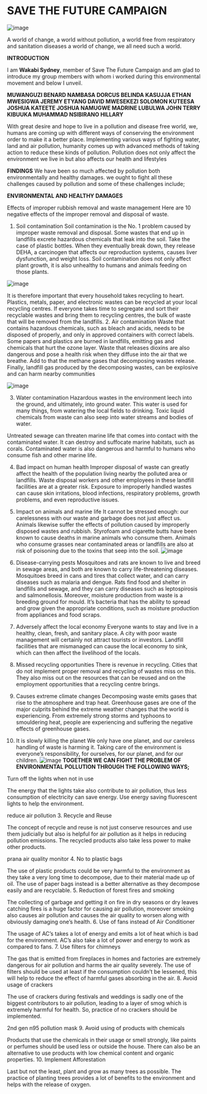 # SAVE THE FUTURE CAMPAIGN
![image](https://user-images.githubusercontent.com/96417805/225703853-d2e33b97-5db0-4e70-881f-2f01f0e770fa.png)

A world of change, a world without pollution, a world free from respiratory and sanitation diseases a world of change, we all need such a world. 

**INTRODUCTION**

I am **Wakabi Sydney**, member of Save The Future Campaign and am glad to introduce my group members with whom i worked during this 
environmental movement and below I unveil.

**MUWANGUZI BENARD NAMBASA DORCUS BELINDA KASUJJA ETHAN MWESIGWA JEREMY ETYANG DAVID MWESEKEZI 
SOLOMON KUTEESA JOSHUA KATEETE JOSHUA NAMUGWE MADRINE LUBULWA JOHN TERRY KIBUUKA MUHAMMAD NSIBIRANO HILLARY**

With great desire and hope to live in a pollution and disease free world, we, humans are coming up with different ways of conserving the environment order to make it a better place. Implementing various ways of fighting water, land and air pollution, humanity comes up with advanced methods of taking action to reduce these kinds of pollution. Pollution does not only affect the environment we live in but also affects our health and lifestyles

**FINDINGS**
We have been so much affected by pollution both environmentally and healthy damages. we ought to fight all these challenges caused by pollution and some of these challenges include;

**ENVIRONMENTAL AND HEALTHY DAMAGES**

Effects of improper rubbish removal and waste management
Here are 10 negative effects of the improper removal and disposal of waste.
 
1. Soil contamination
Soil contamination is the No. 1 problem caused by improper waste removal and disposal. Some wastes that end up in landfills excrete hazardous chemicals that leak into the soil. Take the case of plastic bottles. When they eventually break down, they release DEHA, a carcinogen that affects our reproduction systems, causes liver dysfunction, and weight loss. Soil contamination does not only affect plant growth, it is also unhealthy to humans and animals feeding on those plants.

![image](https://user-images.githubusercontent.com/96417805/222976366-89cee5cc-4ba5-4e49-8a3f-d04a5a7cd1fe.png)

It is therefore important that every household takes recycling to heart. Plastics, metals, paper, and electronic wastes can be recycled at your local recycling centres. If everyone takes time to segregate and sort their recyclable wastes and bring them to recycling centres, the bulk of waste that will be removed from the landfills.
2. Air contamination
Waste that contains hazardous chemicals, such as bleach and acids, needs to be disposed of properly, and only in approved containers with correct labels.
Some papers and plastics are burned in landfills, emitting gas and chemicals that hurt the ozone layer. Waste that releases dioxins are also dangerous and pose a health risk when they diffuse into the air that we breathe. Add to that the methane gases that decomposing wastes release.
Finally, landfill gas produced by the decomposing wastes, can be explosive and can harm nearby communities

![image](https://user-images.githubusercontent.com/96417805/222976633-5e15a7c9-2ee8-49ea-a799-a2912e0cb7d3.png)

 
3. Water contamination
Hazardous wastes in the environment leech into the ground, and ultimately, into ground water. This water is used for many things, from watering the local fields to drinking. Toxic liquid chemicals from waste can also seep into water streams and bodies of water.


Untreated sewage can threaten marine life that comes into contact with the contaminated water. It can destroy and suffocate marine habitats, such as corals. Contaminated water is also dangerous and harmful to humans who consume fish and other marine life.

4. Bad impact on human health
Improper disposal of waste can greatly affect the health of the population living nearby the polluted area or landfills. Waste disposal workers and other employees in these landfill facilities are at a greater risk. Exposure to improperly handled wastes can cause skin irritations, blood infections, respiratory problems, growth problems, and even reproductive issues.
 
5. Impact on animals and marine life
It cannot be stressed enough: our carelessness with our waste and garbage does not just affect us. Animals likewise suffer the effects of pollution caused by improperly disposed wastes and rubbish. Styrofoam and cigarette butts have been known to cause deaths in marine animals who consume them. Animals who consume grasses near contaminated areas or landfills are also at risk of poisoning due to the toxins that seep into the soil.
![image](https://user-images.githubusercontent.com/96417805/222976767-ebf1601f-989b-4547-91d4-cda62f149304.png)

6. Disease-carrying pests
Mosquitoes and rats are known to live and breed in sewage areas, and both are known to carry life-threatening diseases. Mosquitoes breed in cans and tires that collect water, and can carry diseases such as malaria and dengue. Rats find food and shelter in landfills and sewage, and they can carry diseases such as leptospirosis and salmonellosis. Moreover, moisture production from waste is a breeding ground for mould. It’s bacteria that has the ability to spread and grow given the appropriate conditions, such as moisture production from appliances and food scraps.
7. Adversely affect the local economy
Everyone wants to stay and live in a healthy, clean, fresh, and sanitary place. A city with poor waste management will certainly not attract tourists or investors. Landfill facilities that are mismanaged can cause the local economy to sink, which can then affect the livelihood of the locals.
 
8. Missed recycling opportunities
There is revenue in recycling. Cities that do not implement proper removal and recycling of wastes miss on this. They also miss out on the resources that can be reused and on the employment opportunities that a recycling centre brings.
9. Causes extreme climate changes
Decomposing waste emits gases that rise to the atmosphere and trap heat. Greenhouse gases are one of the major culprits behind the extreme weather changes that the world is experiencing. From extremely strong storms and typhoons to smouldering heat, people are experiencing and suffering the negative effects of greenhouse gases.
10. It is slowly killing the planet
We only have one planet, and our careless handling of waste is harming it. Taking care of the environment is everyone’s responsibility, for ourselves, for our planet, and for our children.
![image](https://user-images.githubusercontent.com/96417805/222976854-b1736d27-a3bf-4d58-84d8-2c5773179402.png)
**TOGETHER WE CAN FIGHT THE PROBLEM OF ENVIRONMENTAL POLLUTION THROUGH THE FOLLOWING WAYS;**

Turn off the lights when not in use

The energy that the lights take also contribute to air pollution, thus less consumption of electricity can save energy. Use energy saving fluorescent lights to help the environment.

reduce air pollution
3. Recycle and Reuse

The concept of recycle and reuse is not just conserve resources and use them judicially but also is helpful for air pollution as it helps in reducing pollution emissions. The recycled products also take less power to make other products.

prana air quality monitor
4. No to plastic bags

The use of plastic products could be very harmful to the environment as they take a very long time to decompose, due to their material made up of oil. The use of paper bags instead is a better alternative as they decompose easily and are recyclable.
5. Reduction of forest fires and smoking

The collecting of garbage and getting it on fire in dry seasons or dry leaves catching fires is a huge factor for causing air pollution, moreover smoking also causes air pollution and causes the air quality to worsen along with obviously damaging one’s health.
6. Use of fans instead of Air Conditioner

The usage of AC’s takes a lot of energy and emits a lot of heat which is bad for the environment. AC’s also take a lot of power and energy to work as compared to fans.
7. Use filters for chimneys

The gas that is emitted from fireplaces in homes and factories are extremely dangerous for air pollution and harms the air quality severely. The use of filters should be used at least if the consumption couldn’t be lessened, this will help to reduce the effect of harmful gases absorbing in the air.
8. Avoid usage of crackers

The use of crackers during festivals and weddings is sadly one of the biggest contributors to air pollution, leading to a layer of smog which is extremely harmful for health. So, practice of no crackers should be implemented.

2nd gen n95 pollution mask
9. Avoid using of products with chemicals

Products that use the chemicals in their usage or smell strongly, like paints or perfumes should be used less or outside the house. There can also be an alternative to use products with low chemical content and organic properties.
10. Implement Afforestation

Last but not the least, plant and grow as many trees as possible. The practice of planting trees provides a lot of benefits to the environment and helps with the release of oxygen.
